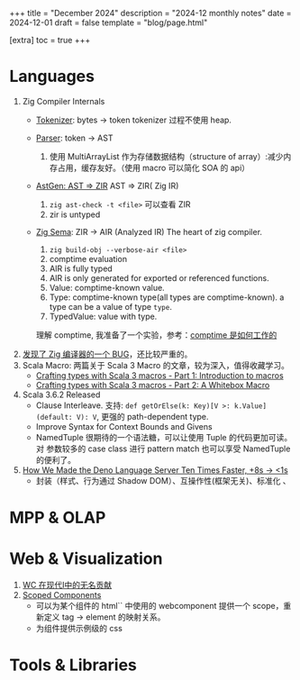+++
title = "December 2024"
description = "2024-12 monthly notes"
date = 2024-12-01
draft = false
template = "blog/page.html"

[extra]
toc = true
+++

# Languages
1. Zig Compiler Internals
    - [Tokenizer](https://mitchellh.com/zig/tokenizer): bytes -> token
      tokenizer 过程不使用 heap.
    - [Parser](https://mitchellh.com/zig/parser): token -> AST
      1. 使用 MultiArrayList 作为存储数据结构（structure of array）:减少内存占用，缓存友好。（使用 macro 可以简化 SOA 的 api）
    - [AstGen: AST => ZIR](https://mitchellh.com/zig/astgen) AST => ZIR( Zig IR)
      1. `zig ast-check -t <file>` 可以查看 ZIR
      2. zir is untyped 
    - [Zig Sema](https://mitchellh.com/zig/sema): ZIR -> AIR (Analyzed IR) The heart of zig compiler.
      1. `zig build-obj --verbose-air <file>`
      2. comptime evaluation
      3. AIR is fully typed
      4. AIR is only generated for exported or referenced functions.
      5. Value: comptime-known value.
      6. Type: comptime-known type(all types are comptime-known). a type can be a value of type `type`.
      7. TypedValue: value with type.
      
      理解 comptime, 我准备了一个实验，参考：[comptime 是如何工作的](/learning/zig/how_comptime_works.html)
2. [发现了 Zig 编译器的一个 BUG](@/blog/2024-12-04-a-zig-bug/index.md)，还比较严重的。
3. Scala Macro: 两篇关于 Scala 3 Macro 的文章，较为深入，值得收藏学习。
   - [Crafting types with Scala 3 macros - Part 1: Introduction to macros](https://inoio.de/blog/2024/07/14/scala3-macros-part1/)
   - [Crafting types with Scala 3 macros - Part 2: A Whitebox Macro](https://inoio.de/blog/2024/07/15/scala3-macros-part2/)
4. Scala 3.6.2 Released
   - Clause Interleave. 支持: `def getOrElse(k: Key)[V >: k.Value](default: V): V`, 更强的 path-dependent type.
   - Improve Syntax for Context Bounds and Givens
   - NamedTuple 很期待的一个语法糖，可以让使用 Tuple 的代码更加可读。 对 参数较多的 case class 进行 pattern match 也可以享受 NamedTuple 的便利了。 
4. [How We Made the Deno Language Server Ten Times Faster, +8s -> <1s](https://denoland.medium.com/how-we-made-the-deno-language-server-ten-times-faster-62358af87d11)
   - 封装（样式、行为通过 Shadow DOM）、互操作性(框架无关)、标准化       、
   

# MPP & OLAP

# Web & Visualization
1. [WC 在现代I中的无名贡献](https://blog.devgenius.io/widget-wonders-web-components-the-unsung-heroes-of-modern-ui-052131d692be)
2. [Scoped Components](https://medium.com/dev-jam/functional-web-components-with-lit-part-2-3521a82bf339)
   - 可以为某个组件的 html`` 中使用的 webcomponent 提供一个 scope，重新定义 tag -> element 的映射关系。
   - 为组件提供示例级的 css

# Tools & Libraries